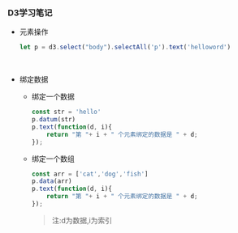 ### D3学习笔记

- 元素操作

  ```javascript
  let p = d3.select("body").selectAll('p').text('helloword')
  ```

  ​

- 绑定数据

  - 绑定一个数据

    ```javascript
    const str = 'hello'
    p.datum(str)
    p.text(function(d, i){
        return "第 "+ i + " 个元素绑定的数据是 " + d;
    });
    ```

  - 绑定一个数组

    ```javascript
    const arr = ['cat','dog','fish']
    p.data(arr)
    p.text(function(d, i){
        return "第 "+ i + " 个元素绑定的数据是 " + d;
    });
    ```

    > 注:d为数据,i为索引

